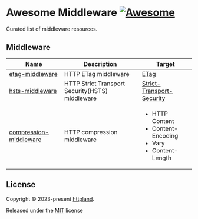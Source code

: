 # Awesome Middleware [![Awesome](https://awesome.re/badge.svg)](https://awesome.re)

Curated list of middleware resources.

## Middleware

| Name                                                                         | Description                                     | Target                                                                                       |
| ---------------------------------------------------------------------------- | ----------------------------------------------- | -------------------------------------------------------------------------------------------- |
| [etag-middleware](https://github.com/httpland/etag-middleware)               | HTTP ETag middleware                            | [ETag](https://www.rfc-editor.org/rfc/rfc9110.html#section-8.8.3)                            |
| [hsts-middleware](https://github.com/httpland/hsts-middleware)               | HTTP Strict Transport Security(HSTS) middleware | [Strict-Transport-Security](https://www.rfc-editor.org/rfc/rfc6797)                          |
| [compression-middleware](https://github.com/httpland/compression-middleware) | HTTP compression middleware                     | <ul><li>HTTP Content</li><li> Content-Encoding</li><li>Vary</li><li>Content-Length</li></ul> |

## License

Copyright © 2023-present [httpland](https://github.com/httpland).

Released under the [MIT](./LICENSE) license
